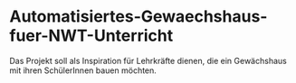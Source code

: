 # Automatisiertes-Gewaechshaus-fuer-NWT-Unterricht
Das Projekt soll als Inspiration für Lehrkräfte dienen, 
die ein Gewächshaus mit ihren SchülerInnen bauen möchten. 
